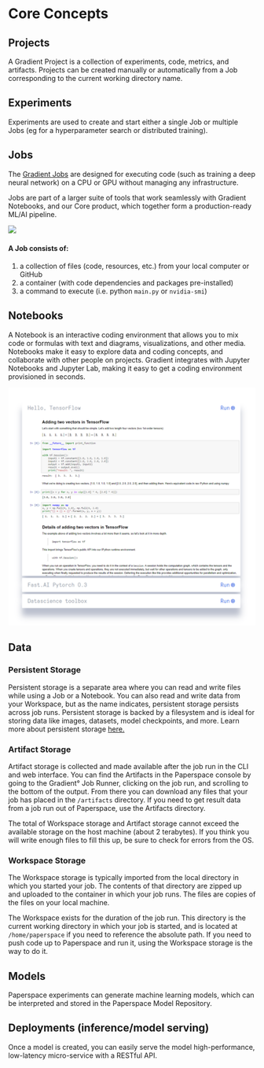 # Core Concepts

## Projects

A Gradient Project is a collection of experiments, code, metrics, and artifacts. Projects can be created manually or automatically from a Job corresponding to the current working directory name.

## Experiments

Experiments are used to create and start either a single Job or multiple Jobs \(eg for a hyperparameter search or distributed training\).  

## Jobs

The [Gradient Jobs](https://www.paperspace.com/console/jobs) are designed for executing code \(such as training a deep neural network\) on a CPU or GPU without managing any infrastructure.

Jobs are part of a larger suite of tools that work seamlessly with Gradient Notebooks, and our Core product, which together form a production-ready ML/AI pipeline.

![](https://support.paperspace.com/hc/article_attachments/360008627173/mceclip1.png)

#### A Job consists of:

1. a collection of files \(code, resources, etc.\) from your local computer or GitHub
2. a container \(with code dependencies and packages pre-installed\)
3. a command to execute \(i.e. python `main.py` or `nvidia-smi`\)

## Notebooks

A Notebook is an interactive coding environment that allows you to mix code or formulas with text and diagrams, visualizations, and other media. Notebooks make it easy to explore data and coding concepts, and collaborate with other people on projects. Gradient integrates with Jupyter Notebooks and Jupyter Lab, making it easy to get a coding environment provisioned in seconds.

![](../.gitbook/assets/image%20%281%29.png)

## Data

### Persistent Storage

Persistent storage is a separate area where you can read and write files while using a Job or a Notebook. You can also read and write data from your Workspace, but as the name indicates, persistent storage persists across job runs. Persistent storage is backed by a filesystem and is ideal for storing data like images, datasets, model checkpoints, and more. Learn more about persistent storage [here.](https://support.paperspace.com/hc/en-us/articles/360001468133-Persistent-Storage)

### Artifact Storage

Artifact storage is collected and made available after the job run in the CLI and web interface. You can find the Artifacts in the Paperspace console by going to the Gradient° Job Runner, clicking on the job run, and scrolling to the bottom of the output. From there you can download any files that your job has placed in the `/artifacts` directory. If you need to get result data from a job run out of Paperspace, use the Artifacts directory.

The total of Workspace storage and Artifact storage cannot exceed the available storage on the host machine \(about 2 terabytes\). If you think you will write enough files to fill this up, be sure to check for errors from the OS.

### Workspace Storage

The Workspace storage is typically imported from the local directory in which you started your job. The contents of that directory are zipped up and uploaded to the container in which your job runs. The files are copies of the files on your local machine.

The Workspace exists for the duration of the job run. This directory is the current working directory in which your job is started, and is located at `/home/paperspace` if you need to reference the absolute path. If you need to push code up to Paperspace and run it, using the Workspace storage is the way to do it.

## Models

Paperspace experiments can generate machine learning models, which can be interpreted and stored in the Paperspace Model Repository.  

## Deployments \(inference/model serving\)

Once a model is created, you can easily serve the model high-performance, low-latency micro-service with a RESTful API. 

